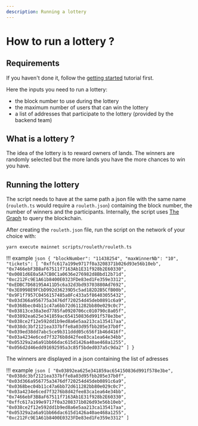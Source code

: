 ```yaml
---
description: Running a lottery
---
```


# How to run a lottery ?

## Requirements

If you haven't done it, follow the [getting started](../intro/index.md) tutorial first.

Here the inputs you need to run a lottery:

- the block number to use during the lottery
- the maximum number of users that can win the lottery
- a list of addresses that participate to the lottery (provided by the backend team)

## What is a lottery ?

The idea of the lottery is to reward owners of lands. The winners are randomly selected but the more lands you have the more chances to win you have.

## Running the lottery

The script needs to have at the same path a json file with the same name (`rouleth.ts` would require a `rouleth.json`) containing the block number, the number of winners and the participants. Internally, the script uses [The Graph](https://thegraph.com/) to query the blockchain.

After creating the `rouleth.json` file, run the script on the network of your choice with:
```shell
yarn execute mainnet scripts/rouleth/rouleth.ts
```

!!! example
    ```json
    {
      "blockNumber": "11438254",
      "maxWinnerNb": "10",
      "tickets": [
        "0xffc617a199e9717f0a3208371b026d93e56b10eb",
        "0x7466ebF3B8aF67511f7163Ab1E31f928b2E60330",
        "0x0081d6E0a5A7CB0C1a0636e276982d8Bbd12b71d",
        "0xc212Fc9E1A61b8400E0323FDe83ed1Fe359e3312",
        "0xEDBC7D68195A411D5c6a32d3bd93703880Ad7692",
        "0x3E0998E9FCbD992d36239D5c5ad182D2B5CfB00b",
        "0x9F1f7957C0456157485a0Fc433a5f86403055432",
        "0x03d366a956775a3476df720254d45deb0891c6a9",
        "0x0368bec04b11c47a6bb72d611282bb80e029c0c7",
        "0x03813ce38a3ed7785fa0920706cc010790c8a05f",
        "0x03892ea625e341859ac654150836d991f578e3be",
        "0x038ce2f12e592dd1b9ed8a6e5aa213ca135417aa",
        "0x038dc3bf2121ea337bffe8a03d95fbb205e37b0f",
        "0x039ed38dd7abc5ce9b311ddd05c656f1b46d416f",
        "0x03a4234e6ced7f3276b8d42fee83ca1ea64e34bb",
        "0x05329a2a6a91bb66dac615d1426a40ae468a1255",
        "0x056d2d46edd91692595a3c85f5bded037a5c9da2"
      ]
    }
    ```

The winners are displayed in a json containing the list of adresses

!!! example
    ```json
    [
      "0x03892ea625e341859ac654150836d991f578e3be",
      "0x038dc3bf2121ea337bffe8a03d95fbb205e37b0f",
      "0x03d366a956775a3476df720254d45deb0891c6a9",
      "0x0368bec04b11c47a6bb72d611282bb80e029c0c7",
      "0x03a4234e6ced7f3276b8d42fee83ca1ea64e34bb",
      "0x7466ebF3B8aF67511f7163Ab1E31f928b2E60330",
      "0xffc617a199e9717f0a3208371b026d93e56b10eb",
      "0x038ce2f12e592dd1b9ed8a6e5aa213ca135417aa",
      "0x05329a2a6a91bb66dac615d1426a40ae468a1255",
      "0xc212Fc9E1A61b8400E0323FDe83ed1Fe359e3312"
    ]
    ```

